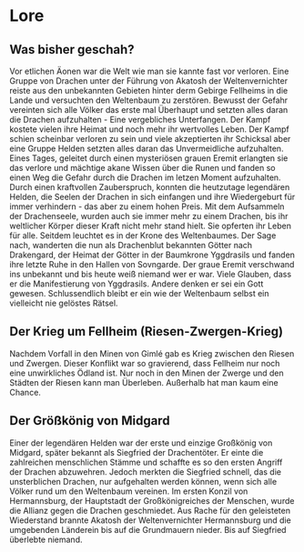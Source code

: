 # Lore

## Was bisher geschah?

Vor etlichen Äonen war die Welt wie man sie kannte fast vor verloren. Eine Gruppe von Drachen unter der Führung von Akatosh der Weltenvernichter reiste aus den unbekannten Gebieten hinter derm Gebirge Fellheims in die Lande und versuchten den Weltenbaum zu zerstören. Bewusst der Gefahr vereinten sich alle Völker das erste mal Überhaupt und setzten alles daran die Drachen aufzuhalten - Eine vergebliches Unterfangen. Der Kampf kostete vielen ihre Heimat und noch mehr ihr wertvolles Leben. Der Kampf schien scheinbar verloren zu sein und viele akzeptierten ihr Schicksal aber eine Gruppe Helden setzten alles daran das Unvermeidliche aufzuhalten. Eines Tages, geleitet durch einen mysteriösen grauen Eremit erlangten sie das verlore und mächtige akane Wissen über die Runen und fanden so einen Weg die Gefahr durch die Drachen im letzen Moment aufzuhalten. Durch einen kraftvollen Zauberspruch, konnten die heutzutage legendären Helden, die Seelen der Drachen in sich einfangen und ihre Wiedergeburt für immer verhindern - das aber zu einem hohen Preis. Mit dem Aufsammeln der Drachenseele, wurden auch sie immer mehr zu einem Drachen, bis ihr weltlicher Körper dieser Kraft nicht mehr stand hielt. Sie opferten ihr Leben für alle. Seitdem leuchtet es in der Krone des Weltenbaumes. Der Sage nach, wanderten die nun als Drachenblut bekannten Götter nach Drakengard, der Heimat der Götter in der Baumkrone Yggdrasils und fanden ihre letzte Ruhe in den Hallen von Sovngarde. 
Der graue Eremit verschwand ins unbekannt und bis heute weiß niemand wer er war. Viele Glauben, dass er die Manifestierung von Yggdrasils. Andere denken er sei ein Gott gewesen. Schlussendlich bleibt er ein wie der Weltenbaum selbst ein vielleicht nie gelöstes Rätsel.

## Der Krieg um Fellheim (Riesen-Zwergen-Krieg)
Nachdem Vorfall in den Minen von Gimlé gab es Krieg zwischen den Riesen und Zwergen. Dieser Konflikt war so gravierend, dass Fellheim nur noch eine unwirkliches Ödland ist. Nur noch in den Minen der Zwerge und den Städten der Riesen kann man Überleben. Außerhalb hat man kaum eine Chance.

## Der Größkönig von Midgard
Einer der legendären Helden war der erste und einzige Großkönig von Midgard, später bekannt als Siegfried der Drachentöter. Er einte die zahlreichen menschlichen Stämme und schaffte es so den ersten Angriff der Drachen abzuwehren. Jedoch merkten die Siegfried schnell, das die unsterblichen Drachen, nur aufgehalten werden können, wenn sich alle Völker rund um den Weltenbaum vereinen. Im ersten Konzil von Hermannsburg, der Hauptstadt der Großkönigreiches der Menschen, wurde die Allianz gegen die Drachen geschmiedet. Aus Rache für den geleisteten Wiederstand brannte Akatosh der Weltenvernichter Hermannsburg und die umgebenden Länderein bis auf die Grundmauern nieder. Bis auf Siegfried überlebte niemand. 
